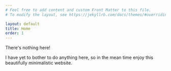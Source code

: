 ```yaml
---
# Feel free to add content and custom Front Matter to this file.
# To modify the layout, see https://jekyllrb.com/docs/themes/#overriding-theme-defaults

layout: default
title: Home
order: 1
---
```


There's nothing here!

I have yet to bother to do anything here, so in the mean time enjoy this beautifully minimalistic website.
